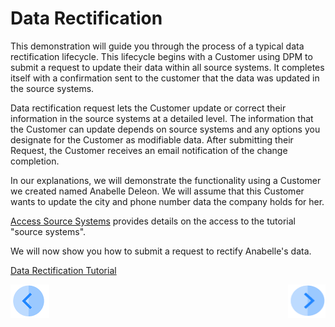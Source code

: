 # Data Rectification

This demonstration will guide you through the process of a typical data rectification lifecycle. This lifecycle begins with a Customer using DPM to submit a request to update their data within all source systems. It completes itself with a confirmation sent to the customer that the data was updated in the source systems.

Data rectification request lets the Customer update or correct their information in the source systems at a detailed level. The information that the Customer can update depends on source systems and any options you designate for the Customer as modifiable data. After submitting their Request, the Customer receives an email notification of the change completion. 

In our explanations, we will demonstrate the functionality using a Customer we created named Anabelle Deleon. We will assume that this Customer wants to update the city and phone number data the company holds for her. 

[Access Source Systems](../00_Setup/00_Access_Source_Systems.md) provides details on the access to the tutorial "source systems".

We will now show you how to submit a request to rectify Anabelle's data.

[Data Rectification Tutorial](03_01_Rectify_Data_Tutorial.md)


[![Previous](../images/Previous.png)](../README.md)[<img align="right" width="60" height="54" src="../images/Next.png">](03_01_Rectify_Data_Tutorial.md)

